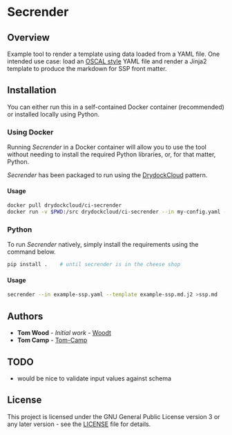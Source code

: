 # Secrender

## Overview

Example tool to render a template using data loaded from a YAML
file.  One intended use case: load an [OSCAL style](https://pages.nist.gov/OSCAL/documentation/schema/ssp/) YAML file and render
a Jinja2 template to produce the markdown for SSP front matter.

## Installation

You can either run this in a self-contained Docker container (recommended) or installed locally using Python.

### Using Docker

Running _Secrender_ in a Docker container will allow you to use the tool without needing to install the required Python libraries, or, for that matter, Python.

_Secrender_ has been packaged to run using the [DrydockCloud](https://github.com/CivicActions/drydock#what-is-the-drydock-pattern) pattern.

#### Usage

```bash
docker pull drydockcloud/ci-secrender
docker run -v $PWD:/src drydockcloud/ci-secrender --in my-config.yaml --template my-template.md.j2
```

### Python

To run _Secrender_ natively, simply install the requirements using the command below.

```bash
pip install .    # until secrender is in the cheese shop
```

#### Usage

```bash
secrender --in example-ssp.yaml --template example-ssp.md.j2 >ssp.md
```

## Authors

* **Tom Wood** - *Initial work* - [Woodt](https://github.com/woodt)
* **Tom Camp** - [Tom-Camp](https://github.com/Tom-Camp)

## TODO

* would be nice to validate input values against schema

## License

This project is licensed under the GNU General Public License version 3 or any later version - see the [LICENSE](LICENSE) file for details.



